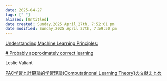 ```yaml
---
date: 2025-04-27
tags: [" "]
aliases: [Untitled]
date created: Sunday,2025 April 27th, 7:52:01 pm
date modified: Sunday,2025 April 27th, 7:59:50 pm
---
```


[Understanding Machine Learning Principles:](https://github.com/Blocks-Editor/blocks?tab=readme-ov-file)

[# Probably approximately correct learning](https://en.wikipedia.org/wiki/Probably_approximately_correct_learning)

Leslie Valiant

[PAC学習と計算論的学習理論(Computatinonal Learning Theory)の文献まとめ](https://yul.hatenablog.com/entry/2019/02/24/224403)
